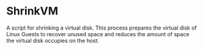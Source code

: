 # ShrinkVM

A script for shrinking a virtual disk. This process prepares the virtual disk of Linux Guests to recover unused space and reduces the amount of space the virtual disk occupies on the host. 
